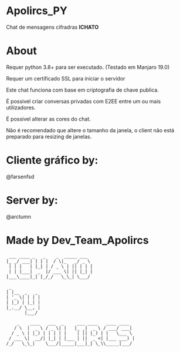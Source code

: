 # Apolircs_PY
Chat de mensagens cifradras **ICHATO**

# About
Requer python 3.8+ para ser executado. (Testado em Manjaro 19.0)

Requer um certificado SSL para iniciar o servidor

Este chat funciona com base em criptografia de chave publica.

É possivel criar conversas privadas com E2EE entre um ou mais utilizadores.


É possivel alterar as cores do chat.

Não é recomendado que altere o tamanho da janela,
o client não está preparado para resizing de janelas.


# Cliente gráfico by:
@farsenfsd

# Server by:
@arctumn

# Made by Dev_Team_Apolircs
```
 ___ ____ _   _    _  _____ ___  
|_ _/ ___| | | |  / \|_   _/ _ \ 
 | | |   | |_| | / _ \ | || | | |
 | | |___|  _  |/ ___ \| || |_| |
|___\____|_| |_/_/   \_\_| \___/ 

 _           
| |__  _   _ 
| '_ \| | | |
| |_) | |_| |
|_.__/ \__, |
       |___/ 

    _    ____   ___  _     ___ ____   ____ ____  
   / \  |  _ \ / _ \| |   |_ _|  _ \ / ___/ ___| 
  / _ \ | |_) | | | | |    | || |_) | |   \___ \ 
 / ___ \|  __/| |_| | |___ | ||  _ <| |___ ___) |
/_/   \_\_|    \___/|_____|___|_| \_\\_____|___/
```
